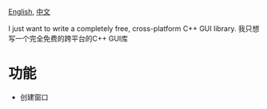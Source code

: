 [English](README.md), [中文](README_zh.md)

I just want to write a completely free, cross-platform C++ GUI library.
我只想写一个完全免费的跨平台的C++ GUI库

# 功能
- 创建窗口
